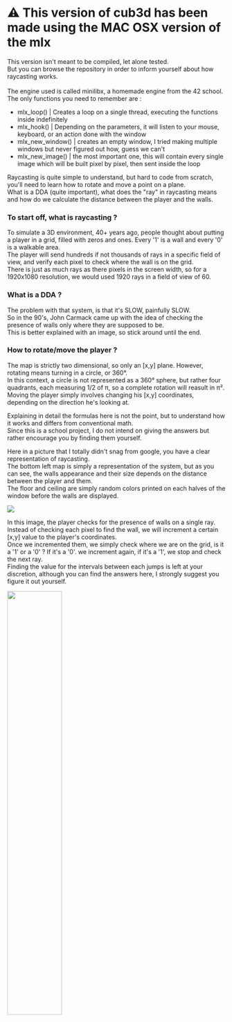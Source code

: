 # ⚠️ This version of cub3d has been made using the MAC OSX version of the mlx

This version isn't meant to be compiled, let alone tested. <br>
But you can browse the repository in order to inform yourself about how raycasting works. <br>
 <br>
The engine used is called minilibx, a homemade engine from the 42 school. <br>
The only functions you need to remember are :
- mlx_loop() | Creates a loop on a single thread, executing the functions inside indefinitely
- mlx_hook() | Depending on the parameters, it will listen to your mouse, keyboard, or an action done with the window
- mlx_new_window() | creates an empty window, I tried making multiple windows but never figured out how, guess we can't
- mlx_new_image() | the most important one, this will contain every single image which will be built pixel by pixel, then sent inside the loop

Raycasting is quite simple to understand, but hard to code from scratch, you'll need to learn how to rotate and move a point on a plane. <br>
What is a DDA (quite important), what does the "ray" in raycasting means and how do we calculate the distance between the player and the walls. <br>

### To start off, what is raycasting ? <br>
To simulate a 3D environment, 40+ years ago, people thought about putting a player in a grid, filled with zeros and ones. Every '1' is a wall and every '0' is a walkable area. <br>
The player will send hundreds if not thousands of rays in a specific field of view, and verify each pixel to check where the wall is on the grid. <br>
There is just as much rays as there pixels in the screen width, so for a 1920x1080 resolution, we would used 1920 rays in a field of view of 60. <br>

### What is a DDA ? <br>
The problem with that system, is that it's SLOW, painfully SLOW. <br>
So in the 90's, John Carmack came up with the idea of checking the presence of walls only where they are supposed to be. <br>
This is better explained with an image, so stick around until the end. <br>

### How to rotate/move the player ? <br>
The map is strictly two dimensional, so only an [x,y] plane. However, rotating means turning in a circle, or 360°. <br>
In this context, a circle is not represented as a 360° sphere, but rather four quadrants, each measuring 1/2 of π, so a complete rotation will reasult in π². <br>
Moving the player simply involves changing his [x,y] coordinates, depending on the direction he's looking at. <br>

Explaining in detail the formulas here is not the point, but to understand how it works and differs from conventional math. <br>
Since this is a school project, I do not intend on giving the answers but rather encourage you by finding them yourself. <br>


Here in a picture that I totally didn't snag from google, you have a clear representation of raycasting. <br>
The bottom left map is simply a representation of the system, but as you can see, the walls appearance and their size depends on the distance between the player and them. <br>
The floor and ceiling are simply random colors printed on each halves of the window before the walls are displayed. <br>

<img src="http://jackkelly.name/blog/images/learning-to-raycast-in-haskell/basic_shading.png"></img>

In this image, the player checks for the presence of walls on a single ray. <br>
Instead of checking each pixel to find the wall, we will increment a certain [x,y] value to the player's coordinates. <br>
Once we incremented them, we simply check where we are on the grid, is it a '1' or a '0' ? If it's a '0'. we increment again, if it's a '1', we stop and check the next ray. <br>
Finding the value for the intervals between each jumps is left at your discretion, although you can find the answers here, I strongly suggest you figure it out yourself. <br>

<img src="https://i.stack.imgur.com/TXHJB.png" style="width:50%;"></img>

